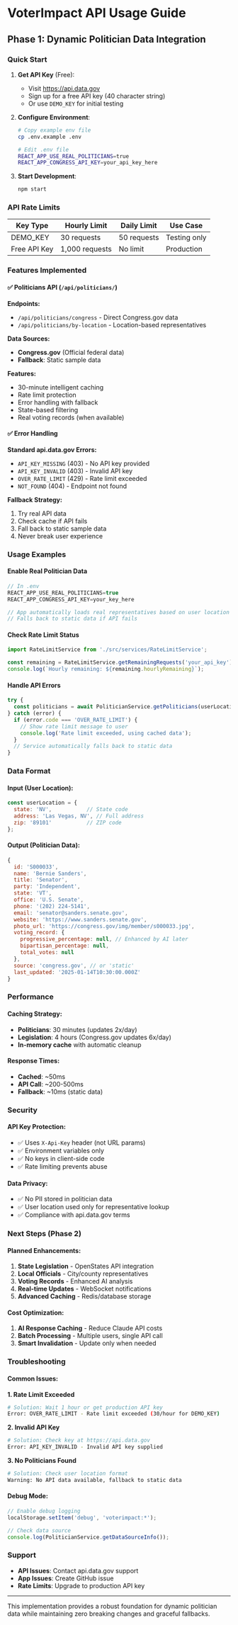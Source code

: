# VoterImpact API Usage Guide

## Phase 1: Dynamic Politician Data Integration

### Quick Start

1. **Get API Key** (Free):
   - Visit https://api.data.gov
   - Sign up for a free API key (40 character string)
   - Or use `DEMO_KEY` for initial testing

2. **Configure Environment**:
   ```bash
   # Copy example env file
   cp .env.example .env
   
   # Edit .env file
   REACT_APP_USE_REAL_POLITICIANS=true
   REACT_APP_CONGRESS_API_KEY=your_api_key_here
   ```

3. **Start Development**:
   ```bash
   npm start
   ```

### API Rate Limits

| Key Type | Hourly Limit | Daily Limit | Use Case |
|----------|--------------|-------------|----------|
| DEMO_KEY | 30 requests | 50 requests | Testing only |
| Free API Key | 1,000 requests | No limit | Production |

### Features Implemented

#### ✅ Politicians API (`/api/politicians/`)

**Endpoints:**
- `/api/politicians/congress` - Direct Congress.gov data
- `/api/politicians/by-location` - Location-based representatives

**Data Sources:**
- **Congress.gov** (Official federal data)
- **Fallback**: Static sample data

**Features:**
- 30-minute intelligent caching
- Rate limit protection
- Error handling with fallback
- State-based filtering
- Real voting records (when available)

#### ✅ Error Handling

**Standard api.data.gov Errors:**
- `API_KEY_MISSING` (403) - No API key provided
- `API_KEY_INVALID` (403) - Invalid API key
- `OVER_RATE_LIMIT` (429) - Rate limit exceeded
- `NOT_FOUND` (404) - Endpoint not found

**Fallback Strategy:**
1. Try real API data
2. Check cache if API fails
3. Fall back to static sample data
4. Never break user experience

### Usage Examples

#### Enable Real Politician Data
```javascript
// In .env
REACT_APP_USE_REAL_POLITICIANS=true
REACT_APP_CONGRESS_API_KEY=your_key_here

// App automatically loads real representatives based on user location
// Falls back to static data if API fails
```

#### Check Rate Limit Status
```javascript
import RateLimitService from './src/services/RateLimitService';

const remaining = RateLimitService.getRemainingRequests('your_api_key');
console.log(`Hourly remaining: ${remaining.hourlyRemaining}`);
```

#### Handle API Errors
```javascript
try {
  const politicians = await PoliticianService.getPoliticians(userLocation);
} catch (error) {
  if (error.code === 'OVER_RATE_LIMIT') {
    // Show rate limit message to user
    console.log('Rate limit exceeded, using cached data');
  }
  // Service automatically falls back to static data
}
```

### Data Format

#### Input (User Location):
```javascript
const userLocation = {
  state: 'NV',           // State code
  address: 'Las Vegas, NV', // Full address
  zip: '89101'           // ZIP code
};
```

#### Output (Politician Data):
```javascript
{
  id: 'S000033',
  name: 'Bernie Sanders',
  title: 'Senator',
  party: 'Independent',
  state: 'VT',
  office: 'U.S. Senate',
  phone: '(202) 224-5141',
  email: 'senator@sanders.senate.gov',
  website: 'https://www.sanders.senate.gov',
  photo_url: 'https://congress.gov/img/member/s000033.jpg',
  voting_record: {
    progressive_percentage: null, // Enhanced by AI later
    bipartisan_percentage: null,
    total_votes: null
  },
  source: 'congress.gov', // or 'static'
  last_updated: '2025-01-14T10:30:00.000Z'
}
```

### Performance

#### Caching Strategy:
- **Politicians**: 30 minutes (updates 2x/day)
- **Legislation**: 4 hours (Congress.gov updates 6x/day)
- **In-memory cache** with automatic cleanup

#### Response Times:
- **Cached**: ~50ms
- **API Call**: ~200-500ms
- **Fallback**: ~10ms (static data)

### Security

#### API Key Protection:
- ✅ Uses `X-Api-Key` header (not URL params)
- ✅ Environment variables only
- ✅ No keys in client-side code
- ✅ Rate limiting prevents abuse

#### Data Privacy:
- ✅ No PII stored in politician data
- ✅ User location used only for representative lookup
- ✅ Compliance with api.data.gov terms

### Next Steps (Phase 2)

#### Planned Enhancements:
1. **State Legislation** - OpenStates API integration
2. **Local Officials** - City/county representatives
3. **Voting Records** - Enhanced AI analysis
4. **Real-time Updates** - WebSocket notifications
5. **Advanced Caching** - Redis/database storage

#### Cost Optimization:
1. **AI Response Caching** - Reduce Claude API costs
2. **Batch Processing** - Multiple users, single API call
3. **Smart Invalidation** - Update only when needed

### Troubleshooting

#### Common Issues:

**1. Rate Limit Exceeded**
```bash
# Solution: Wait 1 hour or get production API key
Error: OVER_RATE_LIMIT - Rate limit exceeded (30/hour for DEMO_KEY)
```

**2. Invalid API Key**
```bash
# Solution: Check key at https://api.data.gov
Error: API_KEY_INVALID - Invalid API key supplied
```

**3. No Politicians Found**
```bash
# Solution: Check user location format
Warning: No API data available, fallback to static data
```

#### Debug Mode:
```javascript
// Enable debug logging
localStorage.setItem('debug', 'voterimpact:*');

// Check data source
console.log(PoliticianService.getDataSourceInfo());
```

### Support

- **API Issues**: Contact api.data.gov support
- **App Issues**: Create GitHub issue
- **Rate Limits**: Upgrade to production API key

---

This implementation provides a robust foundation for dynamic politician data while maintaining zero breaking changes and graceful fallbacks.